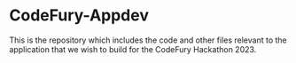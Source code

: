 # CodeFury-Appdev
This is the repository which includes the code and other files relevant to the application that we wish to build for the CodeFury Hackathon 2023.
